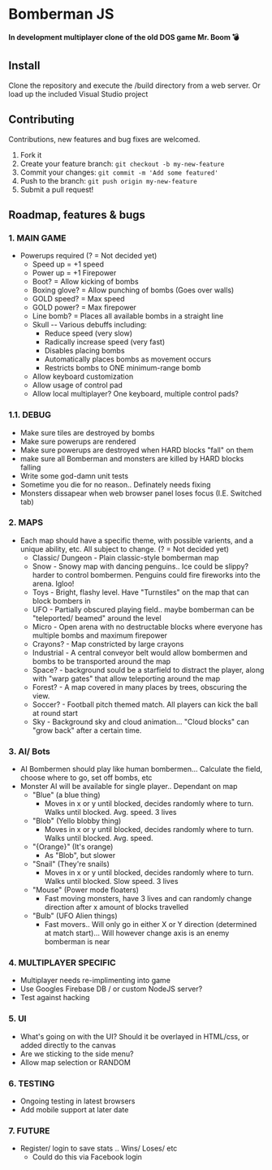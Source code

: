 ﻿# Bomberman JS
**In development multiplayer clone of the old DOS game Mr. Boom :bomb:**

## Install
Clone the repository and execute the /build directory from a web server.
Or load up the included Visual Studio project

## Contributing
Contributions, new features and bug fixes are welcomed.

1. Fork it
2. Create your feature branch: `git checkout -b my-new-feature`
3. Commit your changes: `git commit -m 'Add some featured'`
4. Push to the branch: `git push origin my-new-feature`
5. Submit a pull request!

## Roadmap, features & bugs

### 1. MAIN GAME
* Powerups required (? = Not decided yet)
  * Speed up = +1 speed
  * Power up = +1 Firepower
  * Boot? = Allow kicking of bombs
  * Boxing glove? = Allow punching of bombs (Goes over walls)
  * GOLD speed? = Max speed
  * GOLD power? = Max firepower
  * Line bomb? = Places all available bombs in a straight line
  * Skull -- Various debuffs including:
    * Reduce speed (very slow)
    * Radically increase speed (very fast)
    * Disables placing bombs
    * Automatically places bombs as movement occurs
    * Restricts bombs to ONE minimum-range bomb
  * Allow keyboard customization
  * Allow usage of control pad
  * Allow local multiplayer? One keyboard, multiple control pads?

### 1.1. DEBUG
  * Make sure tiles are destroyed by bombs
  * Make sure powerups are rendered
  * Make sure powerups are destroyed when HARD blocks "fall" on them
  * make sure all Bomberman and monsters are killed by HARD blocks falling
  * Write some god-damn unit tests
  * Sometime you die for no reason.. Definately needs fixing
  * Monsters dissapear when web browser panel loses focus (I.E. Switched tab)

### 2. MAPS
* Each map should have a specific theme, with possible varients, and a unique ability, etc. All subject to change. (? = Not decided yet)
  * Classic/ Dungeon - Plain classic-style bomberman map
  * Snow - Snowy map with dancing penguins.. Ice could be slippy? harder to control bombermen. Penguins could fire fireworks into the arena. Igloo!
  * Toys - Bright, flashy level. Have "Turnstiles" on the map that can block bombers in
  * UFO - Partially obscured playing field.. maybe bomberman can be "teleported/ beamed" around the level
  * Micro - Open arena with no destructable blocks where everyone has multiple bombs and maximum firepower
  * Crayons? - Map constricted by large crayons
  * Industrial - A central conveyor belt would allow bombermen and bombs to be transported around the map
  * Space? - background sould be a starfield to distract the player, along with "warp gates" that allow teleporting around the map
  * Forest? - A map covered in many places by trees, obscuring the view.
  * Soccer? - Football pitch themed match. All players can kick the ball at round start
  * Sky - Background sky and cloud animation... "Cloud blocks" can "grow back" after a certain time.

### 3. AI/ Bots
* AI Bombermen should play like human bombermen... Calculate the field, choose where to go, set off bombs, etc
* Monster AI will be available for single player.. Dependant on map
  * "Blue" (a blue thing)
    * Moves in x or y until blocked, decides randomly where to turn. Walks until blocked. Avg. speed. 3 lives
  * "Blob" (Yello blobby thing)
    * Moves in x or y until blocked, decides randomly where to turn. Walks until blocked. Avg. speed.
  * "{Orange}" (It's orange)
    * As "Blob", but slower
  * "Snail" (They're snails)
    * Moves in x or y until blocked, decides randomly where to turn. Walks until blocked. Slow speed. 3 lives
  * "Mouse" (Power mode floaters)
    * Fast moving monsters, have 3 lives and can randomly change direction after x amount of blocks travelled
  * "Bulb" (UFO Alien things)
    * Fast movers.. Will only go in either X or Y direction (determined at match start)... Will however change axis is an enemy bomberman is near

### 4. MULTIPLAYER SPECIFIC
* Multiplayer needs re-implimenting into game
* Use Googles Firebase DB / or custom NodeJS server?
* Test against hacking

### 5. UI
* What's going on with the UI? Should it be overlayed in HTML/css, or added directly to the canvas
* Are we sticking to the side menu?
* Allow map selection or RANDOM

### 6. TESTING
* Ongoing testing in latest browsers
* Add mobile support at later date

### 7. FUTURE
* Register/ login to save stats .. Wins/ Loses/ etc
  * Could do this via Facebook login